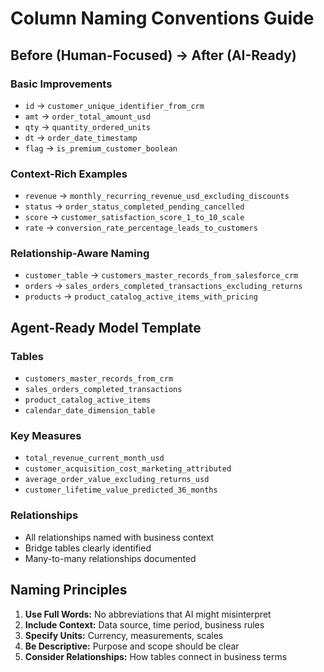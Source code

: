 # Column Naming Conventions Guide

## Before (Human-Focused) → After (AI-Ready)

### Basic Improvements
- `id` → `customer_unique_identifier_from_crm`
- `amt` → `order_total_amount_usd`
- `qty` → `quantity_ordered_units`
- `dt` → `order_date_timestamp`
- `flag` → `is_premium_customer_boolean`

### Context-Rich Examples
- `revenue` → `monthly_recurring_revenue_usd_excluding_discounts`
- `status` → `order_status_completed_pending_cancelled`
- `score` → `customer_satisfaction_score_1_to_10_scale`
- `rate` → `conversion_rate_percentage_leads_to_customers`

### Relationship-Aware Naming
- `customer_table` → `customers_master_records_from_salesforce_crm`
- `orders` → `sales_orders_completed_transactions_excluding_returns`
- `products` → `product_catalog_active_items_with_pricing`

## Agent-Ready Model Template

### Tables
- `customers_master_records_from_crm`
- `sales_orders_completed_transactions`
- `product_catalog_active_items`
- `calendar_date_dimension_table`

### Key Measures
- `total_revenue_current_month_usd`
- `customer_acquisition_cost_marketing_attributed`
- `average_order_value_excluding_returns_usd`
- `customer_lifetime_value_predicted_36_months`

### Relationships
- All relationships named with business context
- Bridge tables clearly identified
- Many-to-many relationships documented

## Naming Principles

1. **Use Full Words:** No abbreviations that AI might misinterpret
2. **Include Context:** Data source, time period, business rules
3. **Specify Units:** Currency, measurements, scales
4. **Be Descriptive:** Purpose and scope should be clear
5. **Consider Relationships:** How tables connect in business terms